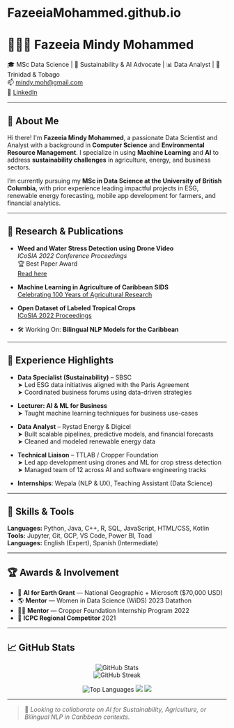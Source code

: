 # FazeeiaMohammed.github.io
# 👩🏽‍💻 Fazeeia Mindy Mohammed

🎓 MSc Data Science | 🌱 Sustainability & AI Advocate | 📊 Data Analyst | 📍 Trinidad & Tobago  
📫 mindy.moh@gmail.com  
🔗 [LinkedIn](https://www.linkedin.com/in/your-linkedin-username)  

---

## 👋 About Me

Hi there! I'm **Fazeeia Mindy Mohammed**, a passionate Data Scientist and Analyst with a background in **Computer Science** and **Environmental Resource Management**. I specialize in using **Machine Learning** and **AI** to address **sustainability challenges** in agriculture, energy, and business sectors.

I’m currently pursuing my **MSc in Data Science at the University of British Columbia**, with prior experience leading impactful projects in ESG, renewable energy forecasting, mobile app development for farmers, and financial analytics.

---

## 🔬 Research & Publications

- **Weed and Water Stress Detection using Drone Video**  
  *ICoSIA 2022 Conference Proceedings*  
  🏆 Best Paper Award  
  [Read here](https://www.atlantis-press.com/proceedings/icosia-22)

- **Machine Learning in Agriculture of Caribbean SIDS**  
  [Celebrating 100 Years of Agricultural Research](https://tinyurl.com/FFA100yrconferenceproceedings)

- **Open Dataset of Labeled Tropical Crops**  
  [ICoSIA 2022 Proceedings](https://www.atlantis-press.com/proceedings/icosia-22)

- 🛠 Working On: **Bilingual NLP Models for the Caribbean**

---

## 💼 Experience Highlights

- **Data Specialist (Sustainability)** – SBSC  
  ➤ Led ESG data initiatives aligned with the Paris Agreement  
  ➤ Coordinated business forums using data-driven strategies  

- **Lecturer: AI & ML for Business**  
  ➤ Taught machine learning techniques for business use-cases  

- **Data Analyst** – Rystad Energy & Digicel  
  ➤ Built scalable pipelines, predictive models, and financial forecasts  
  ➤ Cleaned and modeled renewable energy data  

- **Technical Liaison** – TTLAB / Cropper Foundation  
  ➤ Led app development using drones and ML for crop stress detection  
  ➤ Managed team of 12 across AI and software engineering tracks  

- **Internships**: Wepala (NLP & UX), Teaching Assistant (Data Science)

---

## 🧠 Skills & Tools

**Languages:** Python, Java, C++, R, SQL, JavaScript, HTML/CSS, Kotlin  
**Tools:** Jupyter, Git, GCP, VS Code, Power BI, Toad  
**Languages:** English (Expert), Spanish (Intermediate)

---

## 🏆 Awards & Involvement

- 🧠 **AI for Earth Grant** — National Geographic + Microsoft ($70,000 USD)  
- 🌎 **Mentor** — Women in Data Science (WiDS) 2023 Datathon  
- 🧑‍🏫 **Mentor** — Cropper Foundation Internship Program 2022  
- 🏅 **ICPC Regional Competitor** 2021

---

## 📈 GitHub Stats

<p align="center">
  <img src="https://github-readme-stats.vercel.app/api?username=mindy001&show_icons=true&theme=default" alt="GitHub Stats" />
  <br/>
  <img src="https://github-readme-streak-stats.herokuapp.com?user=mindy001&theme=default" alt="GitHub Streak" />

 

</p>
<p align="center">
  <img src="https://github-readme-stats.vercel.app/api/top-langs/?username=mindy001&layout=compact&theme=default" alt="Top Languages" />
  <img src="https://github-readme-activity-graph.cyclic.app/graph?username=mindy001&theme=default" />
  <img src="https://raw.githubusercontent.com/mindy001/mindy001/main/github-metrics.svg" />
</p>

---

> 📌 *Looking to collaborate on AI for Sustainability, Agriculture, or Bilingual NLP in Caribbean contexts.*

